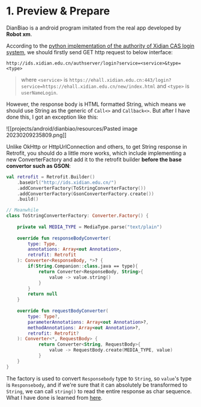 # 1. Preview & Prepare

DianBiao is a android program imitated from the real app developed by **Robot xm**.

According to the [python implementation of the authority of Xidian CAS login system](https://github.com/xdlinux/libxduauth), we should firstly send GET http request to below interface:

```
http://ids.xidian.edu.cn/authserver/login?service=<service>&type=<type>
```

> where `<service>` is `https://ehall.xidian.edu.cn:443/login?service=https://ehall.xidian.edu.cn/new/index.html` and `<type>` is `userNameLogin`.

However, the response body is HTML formatted String, which means we should use String as the generic of `Call<>` and `Callback<>`. But after I have done this, I got an exception like this:

![[projects/android/dianbiao/resources/Pasted image 20230209235809.png]]

Unlike OkHttp or HttpUrlConnection and others, to get String response in Retrofit, you should do a little more works, which include implementing a new ConverterFactory and add it to the retrofit builder **before the base convertor such as GSON**:

```kotlin
val retrofit = Retrofit.Builder()  
    .baseUrl("http://ids.xidian.edu.cn/")  
    .addConverterFactory(ToStringConverterFactory())  
    .addConverterFactory(GsonConverterFactory.create())  
    .build()

// Meanwhile
class ToStringConverterFactory: Converter.Factory() {  
  
    private val MEDIA_TYPE = MediaType.parse("text/plain")  
  
    override fun responseBodyConverter(  
        type: Type,  
        annotations: Array<out Annotation>,  
        retrofit: Retrofit  
    ): Converter<ResponseBody, *>? {  
        if(String.Companion::class.java == type){  
            return Converter<ResponseBody, String>{  
                value -> value.string()  
            }  
        }  
        return null  
    }  
  
    override fun requestBodyConverter(  
        type: Type?,  
        parameterAnnotations: Array<out Annotation>?,  
        methodAnnotations: Array<out Annotation>?,  
        retrofit: Retrofit?  
    ): Converter<*, RequestBody> {  
            return Converter<String, RequestBody>{ 
	            value -> RequestBody.create(MEDIA_TYPE, value) 
	        }  
    }  
}
```

The factory is used to convert `Responsebody` type to `String`, so `value`'s type is `Responsebody`, and if we're sure that it can absolutely be transformed to `String`, we can call `string()` to read the entire response as char sequence. What I have done is learned from [here](https://www.itcodar.com/java/how-to-get-string-response-from-retrofit2.html).